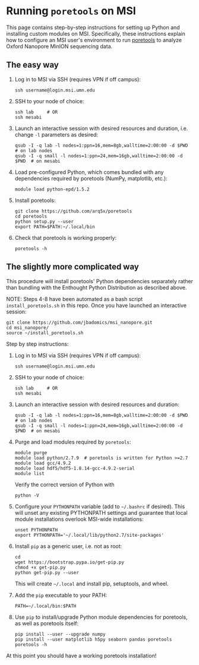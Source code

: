 # Running `poretools` on MSI

This page contains step-by-step instructions for setting up Python and installing custom modules on MSI. Specifically, these instructions explain how to configure an MSI user's environment to run [poretools](http://poretools.readthedocs.io/en/latest/) to analyze Oxford Nanopore MinION sequencing data.

## The easy way

1.  Log in to MSI via SSH (requires VPN if off campus):

        ssh username@login.msi.umn.edu

2.  SSH to your node of choice:

        ssh lab		# OR
        ssh mesabi

3.  Launch an interactive session with desired resources and duration, i.e. change `-l` parameters as desired:

        qsub -I -q lab -l nodes=1:ppn=16,mem=8gb,walltime=2:00:00 -d $PWD  # on lab nodes
        qsub -I -q small -l nodes=1:ppn=24,mem=16gb,walltime=2:00:00 -d $PWD  # on mesabi

4.  Load pre-configured Python, which comes bundled with any dependencies required by poretools (NumPy, matplotlib, etc.):

        module load python-epd/1.5.2

5.  Install poretools:

        git clone https://github.com/arq5x/poretools
        cd poretools
        python setup.py --user
        export PATH=$PATH:~/.local/bin

6.  Check that poretools is working properly:

        poretools -h

## The slightly more complicated way

This procedure will install poretools' Python dependencies separately rather than bundling with the Enthought Python Distribution as described above.

NOTE: Steps 4-8 have been automated as a bash script `install_poretools.sh` in this repo. Once you have launched an interactive session:

    git clone https://github.com/jbadomics/msi_nanopore.git
    cd msi_nanopore/
    source ~/install_poretools.sh

Step by step instructions:

1.  Log in to MSI via SSH (requires VPN if off campus):

        ssh username@login.msi.umn.edu

2.  SSH to your node of choice:

        ssh lab		# OR
        ssh mesabi

3.  Launch an interactive session with desired resources and duration:

        qsub -I -q lab -l nodes=1:ppn=16,mem=8gb,walltime=2:00:00 -d $PWD  # on lab nodes
        qsub -I -q small -l nodes=1:ppn=24,mem=16gb,walltime=2:00:00 -d $PWD  # on mesabi

4.  Purge and load modules required by `poretools`:

        module purge
        module load python/2.7.9  # poretools is written for Python >=2.7
        module load gcc/4.9.2
        module load hdf5/hdf5-1.8.14-gcc-4.9.2-serial
        module list
    
    Verify the correct version of Python with
    
        python -V
        
5.  Configure your `PYTHONPATH` variable (add to `~/.bashrc` if desired). This will unset any existing PYTHONPATH settings and guarantee that local module installations overlook MSI-wide installations:

        unset PYTHONPATH
        export PYTHONPATH='~/.local/lib/python2.7/site-packages'

6.  Install `pip` as a generic user, i.e. not as root:

        cd
        wget https://bootstrap.pypa.io/get-pip.py
        chmod +x get-pip.py
        python get-pip.py --user
        
    This will create `~/.local` and install pip, setuptools, and wheel.
        
7.  Add the `pip` executable to your PATH:

        PATH=~/.local/bin:$PATH

8.  Use `pip` to install/upgrade Python module dependencies for poretools, as well as poretools itself:

        pip install --user --upgrade numpy 
        pip install --user matplotlib h5py seaborn pandas poretools
        poretools -h

At this point you should have a working poretools installation!


